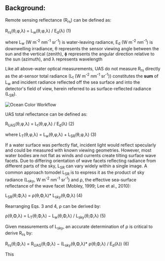 ## Background:

Remote sensing reflectance (R<sub>rs</sub>) can be defined as:


R<sub>rs</sub>(θ,φ,λ) = L<sub>w</sub>(θ,φ,λ) / E<sub>d</sub>(λ) (1)

where L<sub>w</sub> (W m<sup>-2</sup> nm<sup>-1</sup> sr<sup>-1</sup>) is water-leaving radiance, E<sub>d</sub> (W m<sup>-2</sup> nm<sup>-1</sup>) is downwelling irradiance, θ represents the sensor viewing angle between the sun and the vertical (zenith), ɸ represents the angular direction relative to the sun (azimuth), and λ represents wavelength
  
Like all above-water optical measurements, UAS do not measure R<sub>rs</sub> directly as the at-sensor total radiance (L<sub>t</sub> (W m<sup>-2</sup> nm<sup>-1</sup> sr<sup>-1</sup>)) constitutes the **sum** of L<sub>w</sub> and incident radiance reflected off the sea surface and into the detector's field of view, herein referred to as surface-reflected radiance (L<sub>SR</sub>). 

![Ocean Color Workflow](https://github.com/aewindle110/UAS_WQ/blob/main/UAS_fig.png?raw=true "Ocean Color Workflow")


UAS total reflectance can be defined as:

R<sub>UAS</sub>(θ,φ,λ) = L<sub>t</sub>(θ,φ,λ) / E<sub>d</sub>(λ) (2)

where L<sub>T</sub>(θ,φ,λ) = L<sub>w</sub>(θ,φ,λ) + L<sub>SR</sub>(θ,φ,λ) (3)

If a water surface was perfectly flat, incident light would reflect specularly and could be measured with known viewing geometries. However, most water bodies are not flat as winds and currents create tilting surface wave facets. Due to differing orientation of wave facets reflecting radiance from different parts of the sky, L<sub>SR</sub> can vary widely within a single image. A common approach tomodel L<sub>SR</sub> is to express it as the product of sky radiance (L<sub>sky</sub>, W m<sup>-2</sup> nm<sup>-1</sup> sr<sup>-1</sup>) and ⍴, the effective sea-surface reflectance of the wave facet (Mobley, 1999; Lee et al., 2010):

L<sub>SR</sub>(θ,Φ,λ) = ρ(θ,Φ,λ)* L<sub>sky</sub>(θ,Φ,λ) (4)

Rearranging Eqs. 3 and 4, ρ can be derived by:

ρ(θ,Φ,λ) = L<sub>T</sub>(θ,Φ,λ) − L<sub>w</sub>(θ,Φ,λ) / L<sub>sky</sub>(θ,Φ,λ) (5)

Given measurements of L<sub>sky</sub>, an accurate determination of ρ is critical to derive R<sub>rs</sub> by:

R<sub>rs</sub>(θ,Φ,λ) = R<sub>UAS</sub>(θ,Φ,λ) − (L<sub>sky</sub>(θ,Φ,λ)* ρ(θ,Φ,λ) / E<sub>d</sub>(λ)) (6)

This 
